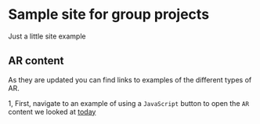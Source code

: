 # Sample site for group projects

Just a little site example

## AR content

As they are updated you can find links to examples of the different types of AR.

1, First, navigate to an example of using a `JavaScript` button to open the `AR` content we looked at [today](index.html)
